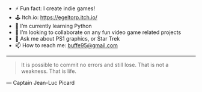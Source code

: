 
- ⚡ Fun fact: I create indie games!
- 🕹 Itch.io: https://egeltorp.itch.io/
- 🌱 I’m currently learning Python
- 👯 I’m looking to collaborate on any fun video game related projects
- 💬 Ask me about PS1 graphics, or Star Trek
- 📫 How to reach me: buffe95@gmail.com

---
> It is possible to commit no errors and still lose. That is not a weakness. That is life.

— Captain Jean-Luc Picard
